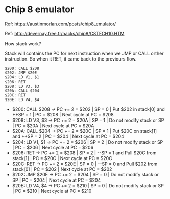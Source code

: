 # Chip 8 emulator

Ref: https://austinmorlan.com/posts/chip8_emulator/

Ref: http://devernay.free.fr/hacks/chip8/C8TECH10.HTM

How stack work?

Stack will contains the PC for next instruction when we JMP or CALL orther instruction. So when it RET, it came back to the previours flow.

```
$200: CALL $208
$202: JMP $20E
$204: LD V1, $1
$206: RET
$208: LD V3, $3
$20A: CALL $204
$20C: RET
$20E: LD V4, $4
```

- $200: CALL $208 -> PC += 2 = $202 | SP = 0 | Put $202 in stack[0] and ++SP = 1    | PC = $208 | Next cycle at PC = $208
- $208: LD V3, $3 -> PC += 2 = $20A | SP = 1 | Do not modify stack or SP            | PC = $20A | Next cycle at PC = $20A
- $20A: CALL $204 -> PC += 2 = $20C | SP = 1 | Put $20C on stack[1] and ++SP = 2    | PC = $204 | Next cycle at PC = $204
- $204: LD V1, $1 -> PC += 2 = $206 | SP = 2 | Do not modify stack or SP            | PC = $206 | Next cycle at PC = $206
- $206: RET       -> PC += 2 = $208 | SP = 2 | --SP = 1 and Pull $20C from stack[1] | PC = $20C | Next cycle at PC = $20C
- $20C: RET       -> PC += 2 = $20E | SP = 0 | --SP = 0 and Pull $202 from stack[0] | PC = $202 | Next cycle at PC = $202
- $202: JMP $20E  -> PC += 2 = $204 | SP = 0 | Do not modify stack or SP            | PC = $204 | Next cycle at PC = $204
- $20E: LD V4, $4 -> PC += 2 = $210 | SP = 0 | Do not modify stack or SP            | PC = $210 | Next cycle at PC = $210